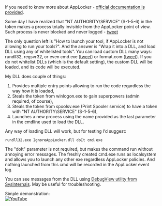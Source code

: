 If you need to know more about AppLocker - [official documentation is provided](https://docs.microsoft.com/en-us/windows/security/threat-protection/windows-defender-application-control/applocker/applocker-overview). <p>
Some day I have realized that "NT AUTHORITY\SERVICE" (S-1-5-6) in the token makes a process totally invisible from the AppLocker point of view. Such process is never blocked and never logged - [tweet](https://twitter.com/0gtweet/status/1470767268766302217) <p> 
The only question left is "How to launch your tool, if AppLocker is not allowing to run your tools?". And the answer is "Wrap it into a DLL, and load DLL using any of whitelisted tools". You can load custom DLL many ways: rundll32, regsvr32, or even cmd.exe ([tweet](https://twitter.com/0gtweet/status/1429731052826906624)) or format.com ([tweet](https://twitter.com/0gtweet/status/1477925112561209344)). If you do not whitelist DLLs (which is the default setting), the custom DLL will be loaded, and its code will be executed.<p>

My DLL does couple of things:
1. Provides multiple entry points allowing to run the code regardless the way how it is loaded,
1. Steals the token from winlogon.exe to gain superpowers (admin required, of course),
1. Steals the token from spoolsv.exe (Print Spooler service) to have a token with "NT AUTHORITY\SERVICE" (S-1-5-6),
1. Launches a new process using the name provided as the last parameter in the cmdline used to load the DLL.
<p>
Any way of loading DLL will work, but for testing I'd suggest:

 ```rundll32.exe IgnoreAppLocker.dll doIt cmd.exe``` 

The "doIt" parameter is not required, but makes the command run without annoying error messages. The freshly created cmd.exe runs as localsystem and allows you to launch any other exe regardless AppLocker policies. And nothing launched from this cmd will be recorded in the AppLocker event log.<p>

You can see messages from the DLL using [DebugView utility from SysInternals](https://docs.microsoft.com/en-us/sysinternals/downloads/debugview). May be useful for troubleshooting.

Simple demonstration:<br>
[![YouTube](https://img.youtube.com/vi/4SgaCdiQGJY/0.jpg)](https://youtu.be/4SgaCdiQGJY) <p>
